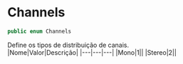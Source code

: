 # Channels
```csharp
public enum Channels
```
Define os tipos de distribuição de canais.<br />
|Nome|Valor|Descrição|
|---|---|---|
|Mono|1||
|Stereo|2||
